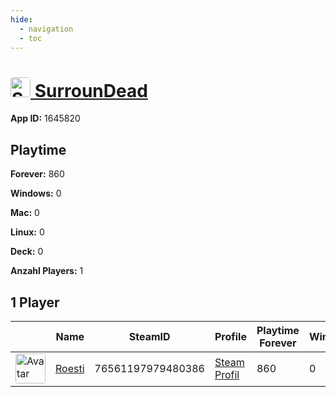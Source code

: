 ```yaml
---
hide:
  - navigation
  - toc
---
```

#  <a href="https://steamdb.info/app/1645820"><img src="https://media.steampowered.com/steamcommunity/public/images/apps/1645820/51a09232eed1243103f8d746b2f1b685322463f1.jpg" alt="SurrounDead" style="width:32px;height:32px;border-radius:4px;" /> SurrounDead</a>

**App ID:** 1645820

## Playtime

**Forever:** 860

**Windows:** 0

**Mac:** 0

**Linux:** 0

**Deck:** 0

**Anzahl Players:** 1
## 1 Player

<table id="charts-table" class="display" style="width:100%">
            <thead>
                <tr>
                    <th></th>
                    <th>Name</th>
                    <th>SteamID</th>
                    <th>Profile</th>
                    <th>Playtime Forever</th>
                    <th>Windows</th>
                    <th>Mac</th>
                    <th>Linux</th>
                    <th>Deck</th>
                    <th>Last Played</th>
                    <th>Playtime 2 Weeks</th>
                </tr>
            </thead>
            <tbody>
        <tr>
<td><a href="https://steamcommunity.com/profiles/76561197979480386/" target="_blank"><img src="https://avatars.steamstatic.com/d11c33497819af95e1c7f16ea77362f87b76117d_full.jpg" alt="Avatar" style="width:48px;height:48px;border-radius:4px;"></a></td><td><a href="/player/76561197979480386">Roesti</a></td><td>76561197979480386</td><td><a href="https://steamcommunity.com/profiles/76561197979480386/" target="_blank">Steam Profil</a></td><td>860</td><td>0</td><td>0</td><td>0</td><td>0</td><td>0</td><td>233</td></tr>
</tbody>
</table>
